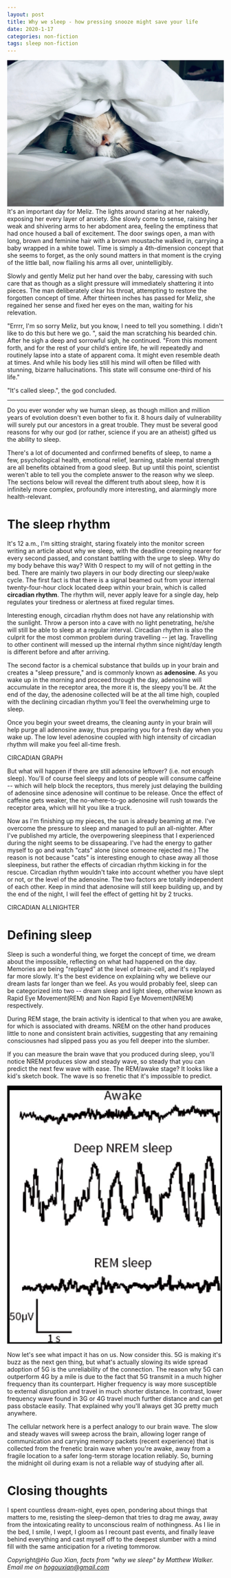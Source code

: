 ```yaml
---
layout: post
title: Why we sleep - how pressing snooze might save your life
date: 2020-1-17
categories: non-fiction
tags: sleep non-fiction
---
```

<img src="/images/fulls/cat-sleep.jpg" class="fit image"> 
It's an important day for Meliz. The lights around staring at her nakedly, exposing her every layer of anxiety. She slowly come to sense, raising her weak and shivering arms to her abdoment area, feeling the emptiness that had once housed a ball of excitement. The door swings open, a man with long, brown and feminine hair with a brown moustache walked in, carrying a baby wrapped in a white towel. Time is simply a 4th-dimension concept that she seems to forget, as the only sound matters in that moment is the crying of the little ball, now flailing his arms all over, unintelligibly.

Slowly and gently Meliz put her hand over the baby, caressing with such care that as though as a slight pressure will immediately shattering it into pieces. The man deliberately clear his throat, attempting to restore the forgotten concept of time. After thirteen inches has passed for Meliz, she regained her sense and fixed her eyes on the man, waiting for his relevation.

"Errrr, I'm so sorry Meliz, but you know, I need to tell you something. I didn't like to do this but here we go. ", said the man scratching his bearded chin. After he sigh a deep and sorrowful sigh, he continued.
"From this moment forth, and for the rest of your child’s entire life, he will repeatedly and routinely lapse into a state of apparent coma. It might even resemble death at times. And while his body lies still his mind will often be filled with stunning, bizarre hallucinations. This state will consume one-third of his life."

"It's called sleep.", the god concluded.

---

Do you ever wonder why we human sleep, as though million and million years of evolution doesn't even bother to fix it. 8 hours daily of vulnerability will surely put our ancestors in a great trouble. They must be several good reasons for why our god (or rather, science if you are an atheist) gifted us the ability to sleep.

There's a lot of documented and confirmed benefits of sleep, to name a few, psychological health, emotional relief, learning, stable mental strength are all benefits obtained from a good sleep. But up until this point, scientist weren't able to tell you the complete answer to the reason why we sleep. The sections below will reveal the different truth about sleep, how it is infinitely more complex, profoundly more interesting, and alarmingly more health-relevant.

# The sleep rhythm
It's 12 a.m., I'm sitting straight, staring fixately into the monitor screen writing an article about why we sleep, with the deadline creeping nearer for every second passed, and constant battling with the urge to sleep. Why do my body behave this way? With 0 respect to my will of not getting in the bed. There are mainly two players in our body directing our sleep/wake cycle. The first fact is that there is a signal beamed out from your internal twenty-four-hour clock located deep within
your brain, which is called **circadian rhythm**. The rhythm will, never apply leave for a single day, help regulates your tiredness or alertness at fixed regular times. 

Interesting enough, circadian rhythm does not have any relationship with the sunlight. Throw a person into a cave with no light penetrating, he/she will still be able to sleep at a regular interval. Circadian rhythm is also the culprit for the most common problem during travelling -- jet lag. Travelling to other continent will messed up the internal rhythm since night/day length is different before and after arriving. 

The second factor is a chemical substance that builds up in your brain and creates a "sleep pressure," and is commonly known as **adenosine**. As you wake up in the morning and proceed through the day, adenosine will accumulate in the receptor area, the more it is, the sleepy you'll be. At the end of the day, the adenosine collected will be at the all time high, coupled with the declining circadian rhythm you'll feel the overwhelming urge to sleep.

Once you begin your sweet dreams, the cleaning aunty in your brain will help purge all adenosine away, thus preparing you for a fresh day when you wake up. The low level adenosine coupled with high intensity of circadian rhythm will make you feel all-time fresh. 

CIRCADIAN GRAPH

But what will happen if there are still adenosine leftover? (i.e. not enough sleep). You'll of course feel sleepy and lots of people will consume caffeine -- which will help block the receptors, thus merely just delaying the building of adenosine since adenosine will continue to be release. Once the effect of caffeine gets weaker, the no-where-to-go adenosine will rush towards the receptor area, which will hit you like a truck.

Now as I'm finishing up my pieces, the sun is already beaming at me. I've overcome the pressure to sleep and managed to pull an all-nighter. After I've published my article, the overpowering sleepiness that I experienced during the night seems to be dissapearing. I've had the energy to gather myself to go and watch "cats" alone (since someone rejected me.) The reason is not because "cats" is interesting enough to chase away all those sleepiness, but rather the effects of circadian
rhythm kicking in for the rescue. Circadian rhythm wouldn't take into account whether you have slept or not, or the level of the adenosine. The two factors are totally independent of each other. Keep in mind that adenosine will still keep building up, and by the end of the night, I will feel the effect of getting hit by 2 trucks.

CIRCADIAN ALLNIGHTER

# Defining sleep
Sleep is such a wonderful thing, we forget the concept of time, we dream about the impossible, reflecting on what had happened on the day. Memories are being "replayed" at the level of brain-cell, and it's replayed far more slowly. It's the best evidence on explaining why we believe our dream lasts far longer than we feel. As you would probably feel, sleep can be categorized into two -- dream sleep and light sleep, otherwise known as Rapid Eye Movement(REM) and Non Rapid Eye Movement(NREM)
respectively. 

During REM stage, the brain activity is identical to that when you are awake, for which is associated with dreams. NREM on the other hand produces little to none and consistent brain activities, suggesting that any remaining consciousnes had slipped pass you as you fell deeper into the slumber. 

If you can measure the brain wave that you produced during sleep, you'll notice NREM produces slow and steady wave, so steady that you can predict the next few wave with ease. The REM/awake stage? It looks like a kid's sketch book. The wave is so frenetic that it's impossible to predict.

<img src="/images/brain-wave.png" alt="brain wave graph" style="width:500px;height:600px;"> 

Now let's see what impact it has on us. Now consider this. 5G is making it's buzz as the next gen thing, but what's actually slowing its wide spread adoption of 5G is the unreliability of the connection. The reason why 5G can outperform 4G by a mile is due to the fact that 5G transmit in a much higher frequency than its counterpart. Higher frequency is way more susceptible to external disruption and travel in much shorter distance. In contrast, lower frequency wave found in 3G or 4G
travel much further distance and can get pass obstacle easily. That explained why you'll always get 3G pretty much anywhere.

The cellular network here is a perfect analogy to our brain wave. The slow and steady waves will sweep across the brain, allowing loger range of communication and carrying memory packets (recent experience) that is collected from the frenetic brain wave when you're awake, away from a fragile location to a safer long-term storage location reliably. So, burning the midnight oil during exam is not a reliable way of studying after all.

# Closing thoughts
I spent countless dream-night, eyes open, pondering about things that matters to me, resisting the sleep-demon that tries to drag me away, away from the intoxicating reality to unconscious realm of nothingness. As I lie in the bed, I smile, I wept, I gloom as I recount past events, and finally leave behind everything and cast myself off to the deepest slumber with a mind fill with the same anticipation for a riveting tommorow.

*Copyright@Ho Guo Xian, facts from "why we sleep" by Matthew Walker.*
*Email me on hogouxian@gmail.com*
